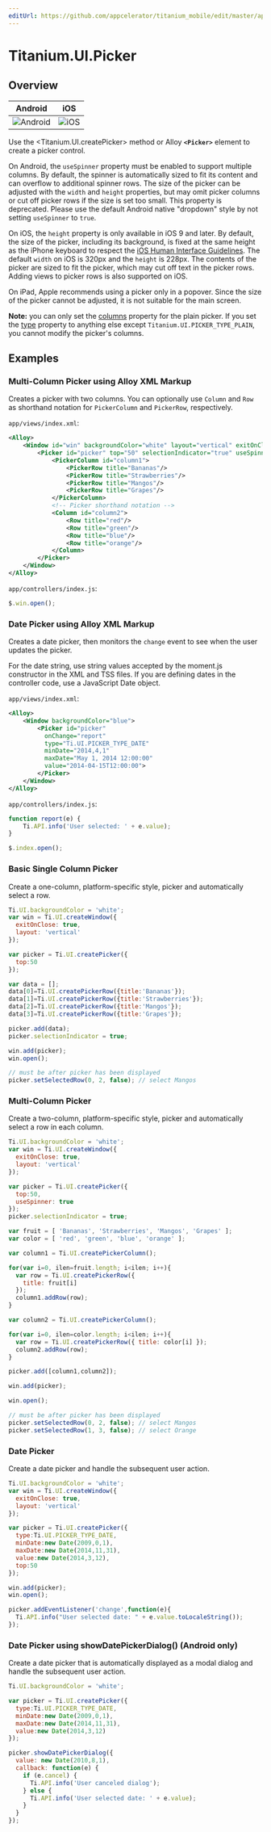```yaml
---
editUrl: https://github.com/appcelerator/titanium_mobile/edit/master/apidoc/Titanium/UI/Picker.yml
---
```

# Titanium.UI.Picker

<TypeHeader/>

## Overview

| Android | iOS |
| ------- | --- |
| ![Android](./picker_android.png) | ![iOS](./picker_ios.png) |

Use the <Titanium.UI.createPicker> method or Alloy **`<Picker>`** element to create a picker control.

On Android, the `useSpinner` property must be enabled to support multiple columns.
By default, the spinner is automatically sized to fit its content and can overflow
to additional spinner rows. The size of the picker can be adjusted with the `width`
and `height` properties, but may omit picker columns or cut off picker rows
if the size is set too small. This property is deprecated. Please use the default
Android native "dropdown" style by not setting `useSpinner` to `true`.

On iOS, the `height` property is only available in iOS 9 and later.
By default, the size of the picker, including its background, is fixed at the
same height as the iPhone keyboard to respect the
[iOS Human Interface Guidelines](https://developer.apple.com/ios/human-interface-guidelines/overview/themes/#//apple_ref/doc/uid/TP40006556-CH15-SW3).
The default `width` on iOS is 320px and the `height` is 228px.
The contents of the picker are sized to fit the picker, which may cut off text
in the picker rows. Adding views to picker rows is also supported on iOS.

On iPad, Apple recommends using a picker only in a popover.  Since the size of the picker
cannot be adjusted, it is not suitable for the main screen.

**Note:** you can only set the [columns](Titanium.UI.Picker.columns) property for the plain picker.
If you set the [type](Titanium.UI.Picker.type) property to anything else except
`Titanium.UI.PICKER_TYPE_PLAIN`, you cannot modify the picker's columns.

## Examples

### Multi-Column Picker using Alloy XML Markup

Creates a picker with two columns.  You can optionally use `Column` and `Row` as shorthand
notation for `PickerColumn` and `PickerRow`, respectively.

`app/views/index.xml`:
``` xml
<Alloy>
    <Window id="win" backgroundColor="white" layout="vertical" exitOnClose="true">
        <Picker id="picker" top="50" selectionIndicator="true" useSpinner="true">
            <PickerColumn id="column1">
                <PickerRow title="Bananas"/>
                <PickerRow title="Strawberries"/>
                <PickerRow title="Mangos"/>
                <PickerRow title="Grapes"/>
            </PickerColumn>
            <!-- Picker shorthand notation -->
            <Column id="column2">
                <Row title="red"/>
                <Row title="green"/>
                <Row title="blue"/>
                <Row title="orange"/>
            </Column>
        </Picker>
    </Window>
</Alloy>
```

`app/controllers/index.js`:
``` js
$.win.open();
```

### Date Picker using Alloy XML Markup

Creates a date picker, then monitors the `change` event to see when the user updates the picker.

For the date string, use string values accepted by the moment.js constructor in the XML and TSS files.
If you are defining dates in the controller code, use a JavaScript Date object.

`app/views/index.xml`:
``` xml
<Alloy>
    <Window backgroundColor="blue">
        <Picker id="picker"
          onChange="report"
          type="Ti.UI.PICKER_TYPE_DATE"
          minDate="2014,4,1"
          maxDate="May 1, 2014 12:00:00"
          value="2014-04-15T12:00:00">
        </Picker>
    </Window>
</Alloy>
```

`app/controllers/index.js`:
``` js
function report(e) {
    Ti.API.info('User selected: ' + e.value);
}

$.index.open();
```

### Basic Single Column Picker

Create a one-column, platform-specific style, picker and automatically select a row.

``` js
Ti.UI.backgroundColor = 'white';
var win = Ti.UI.createWindow({
  exitOnClose: true,
  layout: 'vertical'
});

var picker = Ti.UI.createPicker({
  top:50
});

var data = [];
data[0]=Ti.UI.createPickerRow({title:'Bananas'});
data[1]=Ti.UI.createPickerRow({title:'Strawberries'});
data[2]=Ti.UI.createPickerRow({title:'Mangos'});
data[3]=Ti.UI.createPickerRow({title:'Grapes'});

picker.add(data);
picker.selectionIndicator = true;

win.add(picker);
win.open();

// must be after picker has been displayed
picker.setSelectedRow(0, 2, false); // select Mangos
```

### Multi-Column Picker

Create a two-column, platform-specific style, picker and automatically select a row in
each column.

``` js
Ti.UI.backgroundColor = 'white';
var win = Ti.UI.createWindow({
  exitOnClose: true,
  layout: 'vertical'
});

var picker = Ti.UI.createPicker({
  top:50,
  useSpinner: true
});
picker.selectionIndicator = true;

var fruit = [ 'Bananas', 'Strawberries', 'Mangos', 'Grapes' ];
var color = [ 'red', 'green', 'blue', 'orange' ];

var column1 = Ti.UI.createPickerColumn();

for(var i=0, ilen=fruit.length; i<ilen; i++){
  var row = Ti.UI.createPickerRow({
    title: fruit[i]
  });
  column1.addRow(row);
}

var column2 = Ti.UI.createPickerColumn();

for(var i=0, ilen=color.length; i<ilen; i++){
  var row = Ti.UI.createPickerRow({ title: color[i] });
  column2.addRow(row);
}

picker.add([column1,column2]);

win.add(picker);

win.open();

// must be after picker has been displayed
picker.setSelectedRow(0, 2, false); // select Mangos
picker.setSelectedRow(1, 3, false); // select Orange
```

### Date Picker

Create a date picker and handle the subsequent user action.

``` js
Ti.UI.backgroundColor = 'white';
var win = Ti.UI.createWindow({
  exitOnClose: true,
  layout: 'vertical'
});

var picker = Ti.UI.createPicker({
  type:Ti.UI.PICKER_TYPE_DATE,
  minDate:new Date(2009,0,1),
  maxDate:new Date(2014,11,31),
  value:new Date(2014,3,12),
  top:50
});

win.add(picker);
win.open();

picker.addEventListener('change',function(e){
  Ti.API.info("User selected date: " + e.value.toLocaleString());
});
```

### Date Picker using showDatePickerDialog() (Android only)

Create a date picker that is automatically displayed as a modal dialog and handle the
subsequent user action.

``` js
Ti.UI.backgroundColor = 'white';

var picker = Ti.UI.createPicker({
  type:Ti.UI.PICKER_TYPE_DATE,
  minDate:new Date(2009,0,1),
  maxDate:new Date(2014,11,31),
  value:new Date(2014,3,12)
});

picker.showDatePickerDialog({
  value: new Date(2010,8,1),
  callback: function(e) {
    if (e.cancel) {
      Ti.API.info('User canceled dialog');
    } else {
      Ti.API.info('User selected date: ' + e.value);
    }
  }
});
```

<ApiDocs/>
